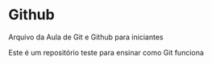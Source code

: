# Github

Arquivo da Aula de Git e Github para iniciantes

Este é um repositório teste para ensinar como Git funciona
